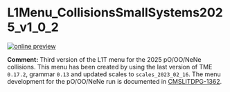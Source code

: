 # L1Menu_CollisionsSmallSystems2025_v1_0_2

[![online preview](https://img.shields.io/badge/Online%20preview-click%20here-blue)](https://htmlpreview.github.io/?https://github.com/cms-l1-dpg/L1MenuRun3/blob/master/development/L1Menu_CollisionsSmallSystems2025_v1_0_2/L1Menu_CollisionsSmallSystems2025_v1_0_2.html)

**Comment:** 
Third version of the L1T menu for the 2025 pO/OO/NeNe collisions.
This menu has been created by using the last version of TME `0.17.2`, grammar `0.13` and updated scales to `scales_2023_02_16`.
The menu development for the pO/OO/NeNe run is documented in [CMSLITDPG-1362](https://its.cern.ch/jira/browse/CMSLITDPG-1362).
